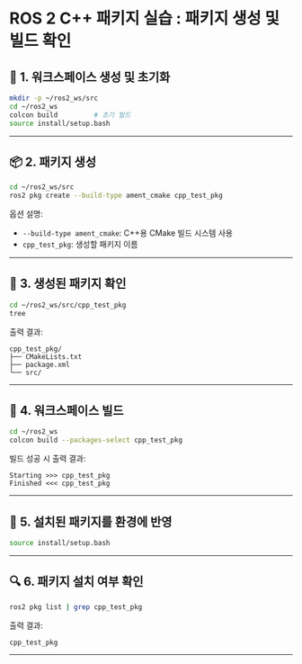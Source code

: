 # ROS 2 C++ 패키지 실습 : 패키지 생성 및 빌드 확인



## 📁 1. 워크스페이스 생성 및 초기화

```bash
mkdir -p ~/ros2_ws/src
cd ~/ros2_ws
colcon build         # 초기 빌드
source install/setup.bash
```

---

## 📦 2. 패키지 생성

```bash
cd ~/ros2_ws/src
ros2 pkg create --build-type ament_cmake cpp_test_pkg
```

옵션 설명:
- `--build-type ament_cmake`: C++용 CMake 빌드 시스템 사용
- `cpp_test_pkg`: 생성할 패키지 이름

---

## 📂 3. 생성된 패키지 확인

```bash
cd ~/ros2_ws/src/cpp_test_pkg
tree
```

출력 결과:
```
cpp_test_pkg/
├── CMakeLists.txt
├── package.xml
└── src/
```

---

## 🔨 4. 워크스페이스 빌드

```bash
cd ~/ros2_ws
colcon build --packages-select cpp_test_pkg
```

빌드 성공 시 출력 결과:
```
Starting >>> cpp_test_pkg
Finished <<< cpp_test_pkg
```

---

## 🔄 5. 설치된 패키지를 환경에 반영

```bash
source install/setup.bash
```

---

## 🔍 6. 패키지 설치 여부 확인

```bash
ros2 pkg list | grep cpp_test_pkg
```

출력 결과:
```
cpp_test_pkg
```


---
